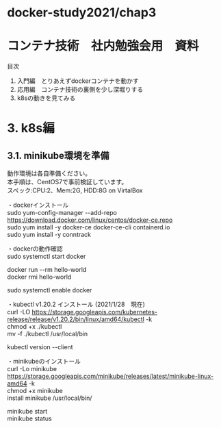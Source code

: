 # docker-study2021/chap3

# コンテナ技術　社内勉強会用　資料
目次  
1. 入門編　とりあえずdockerコンテナを動かす
2. 応用編　コンテナ技術の裏側を少し深堀りする
3. k8sの動きを見てみる

# 3. k8s編
## 3.1. minikube環境を準備
動作環境は各自準備ください。  
本手順は、CentOS7で事前検証しています。  
スペック:CPU:2、Mem:2G, HDD:8G on VirtalBox  

・dockerインストール  
sudo yum-config-manager --add-repo https://download.docker.com/linux/centos/docker-ce.repo  
sudo yum install -y docker-ce docker-ce-cli containerd.io  
sudo yum install -y conntrack  

・dockerの動作確認  
sudo systemctl start docker  

docker run --rm hello-world  
docker rmi hello-world  

sudo systemctl enable docker  

・kubectl v1.20.2 インストール (2021/1/28　現在)  
curl -LO https://storage.googleapis.com/kubernetes-release/release/v1.20.2/bin/linux/amd64/kubectl -k  
chmod +x ./kubectl  
mv -f ./kubectl /usr/local/bin  

kubectl version --client  

・minikubeのインストール  
curl -Lo minikube https://storage.googleapis.com/minikube/releases/latest/minikube-linux-amd64 -k  
chmod +x minikube  
install minikube /usr/local/bin/  

minikube start   
minikube status  
